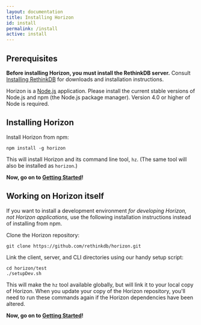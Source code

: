 ```yaml
---
layout: documentation
title: Installing Horizon
id: install
permalink: /install
active: install
---
```


## Prerequisites

**Before installing Horizon, you must install the RethinkDB server.** Consult [Installing RethinkDB][ir] for downloads and installation instructions.

[ir]: http://rethinkdb.com/docs/install/

Horizon is a [Node.js][njs] application. Please install the current stable versions of Node.js and npm (the Node.js package manager). Version 4.0 or higher of Node is required.

[njs]: https://nodejs.org/

## Installing Horizon

Install Horizon from npm:

    npm install -g horizon

This will install Horizon and its command line tool, `hz`. (The same tool will also be installed as `horizon`.)

**Now, go on to [Getting Started][gs]!**

[gs]: /docs/getting-started

## Working on Horizon itself

If you want to install a development environment _for developing Horizon, not Horizon applications,_ use the following installation instructions instead of installing from npm.

Clone the Horizon repository:

    git clone https://github.com/rethinkdb/horizon.git

Link the client, server, and CLI directories using our handy setup script:

    cd horizon/test
    ./setupDev.sh

This will make the `hz` tool available globally, but will link it to your local copy of Horizon. When you update your copy of the Horizon repository, you'll need to run these commands again if the Horizon dependencies have been altered.

**Now, go on to [Getting Started][gs]!**
